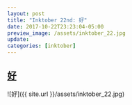 ```yaml
---
layout: post
title: "Inktober 22nd: 好"
date: 2017-10-22T23:23:04-05:00
preview_image: /assets/inktober_22.jpg
update: 
categories: [inktober]
---
```


## [好](http://www.learnchineseez.com/read-write/traditional/view.php?code=597d&last=1)


![好]({{ site.url }}/assets/inktober_22.jpg)
